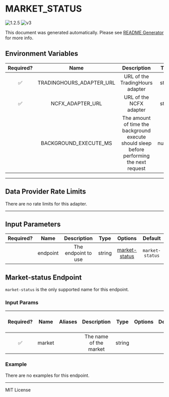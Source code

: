 # MARKET_STATUS

![1.2.5](https://img.shields.io/github/package-json/v/smartcontractkit/external-adapters-js?filename=packages/composites/market-status/package.json) ![v3](https://img.shields.io/badge/framework%20version-v3-blueviolet)

This document was generated automatically. Please see [README Generator](../../scripts#readme-generator) for more info.

## Environment Variables

| Required? |           Name           |                                        Description                                        |  Type  | Options | Default |
| :-------: | :----------------------: | :---------------------------------------------------------------------------------------: | :----: | :-----: | :-----: |
|    ✅     | TRADINGHOURS_ADAPTER_URL |                              URL of the TradingHours adapter                              | string |         |         |
|    ✅     |     NCFX_ADAPTER_URL     |                                  URL of the NCFX adapter                                  | string |         |         |
|           |  BACKGROUND_EXECUTE_MS   | The amount of time the background execute should sleep before performing the next request | number |         | `1000`  |

---

## Data Provider Rate Limits

There are no rate limits for this adapter.

---

## Input Parameters

| Required? |   Name   |     Description     |  Type  |                 Options                  |     Default     |
| :-------: | :------: | :-----------------: | :----: | :--------------------------------------: | :-------------: |
|           | endpoint | The endpoint to use | string | [market-status](#market-status-endpoint) | `market-status` |

## Market-status Endpoint

`market-status` is the only supported name for this endpoint.

### Input Params

| Required? |  Name  | Aliases |      Description       |  Type  | Options | Default | Depends On | Not Valid With |
| :-------: | :----: | :-----: | :--------------------: | :----: | :-----: | :-----: | :--------: | :------------: |
|    ✅     | market |         | The name of the market | string |         |         |            |                |

### Example

There are no examples for this endpoint.

---

MIT License
